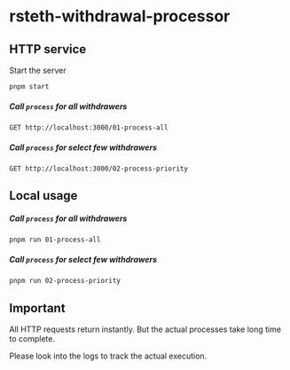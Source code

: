 # rsteth-withdrawal-processor

## HTTP service

Start the server
```shell
pnpm start
```

##### Call `process` for all withdrawers
`GET http://localhost:3000/01-process-all`

##### Call `process` for select few withdrawers
`GET http://localhost:3000/02-process-priority`

## Local usage

##### Call `process` for all withdrawers
`pnpm run 01-process-all`

##### Call `process` for select few withdrawers
`pnpm run 02-process-priority`

## Important

All HTTP requests return instantly. But the actual processes take long time to complete.

Please look into the logs to track the actual execution. 


